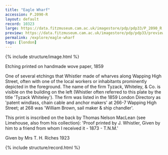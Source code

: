 ```yaml
---
title: "Eagle Wharf"
accession: P.2090-R
layout: default
record: 10323
large: https://data.fitzmuseum.cam.ac.uk/imagestore/pdp/pdp33/P_2090_R.jpg
preview: https://data.fitzmuseum.cam.ac.uk/imagestore/pdp/pdp33/preview_P_2090_R.jpg
permalink: /explore/eagle-wharf
tags: [london]
---
```

{% include structure/image.html %}

Etching printed on handmade wove paper, 1859

One of several etchings that Whistler made of wharves along Wapping High Street, often with one of the local workers or inhabitants prominently depicted in the foreground. The name of the firm Tyzack, Whiteley, & Co. is visible on the building on the left (Whistler often referred to this plate by the title 'Tyzack Whiteley'). The firm was listed in the 1859 London Directory as 'patent windlass, chain cable and anchor makers' at 266-7 Wapping High Street; at 268 was 'William Brown, sail maker & ship chandler'.

This print is inscribed on the back by Thomas Nelson MacLean (see Limehouse, also from his collection): 'Proof printed by J. Whistler, Given by him to a friend from whom I received it - 1873 - T.N.M.'

Given by Mrs T. H. Riches 1923

{% include structure/record.html %}
